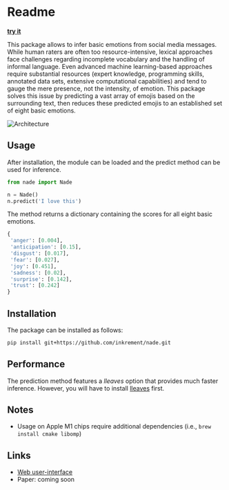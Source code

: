 # Readme

**[try it](https://nade.rds.wu.ac.at)**

This package allows to infer basic emotions from social media messages. While human raters are often too resource-intensive, lexical approaches face challenges regarding incomplete vocabulary and the handling of informal language. Even advanced machine learning-based approaches require substantial resources (expert knowledge, programming skills, annotated data sets, extensive computational capabilities) and tend to gauge the mere presence, not the intensity, of emotion. This package solves this issue by predicting a vast array of emojis based on the surrounding text, then reduces these predicted emojis to an established set of eight basic emotions.


![Architecture](https://raw.githubusercontent.com/inkrement/nade/main/docs/overview.png)


## Usage
After installation, the module can be loaded and the predict method can be used for inference.

```python
from nade import Nade

n = Nade()
n.predict('I love this')
```

The method returns a dictionary containing the scores for all eight basic emotions.

```python
{
 'anger': [0.004],
 'anticipation': [0.15],
 'disgust': [0.017],
 'fear': [0.027],
 'joy': [0.451],
 'sadness': [0.02],
 'surprise': [0.142],
 'trust': [0.242]
}
```

## Installation

The package can be installed as follows:

```bash
pip install git+https://github.com/inkrement/nade.git
```

## Performance

The prediction method features a _lleaves_ option that provides much faster inference. However, you will have to install [lleaves](https://github.com/siboehm/lleaves) first.

## Notes

 - Usage on Apple M1 chips require additional dependencies (i.e., `brew install cmake libomp`)

## Links

 - [Web user-interface](https://nade.rds.wu.ac.at)
 - Paper: coming soon

